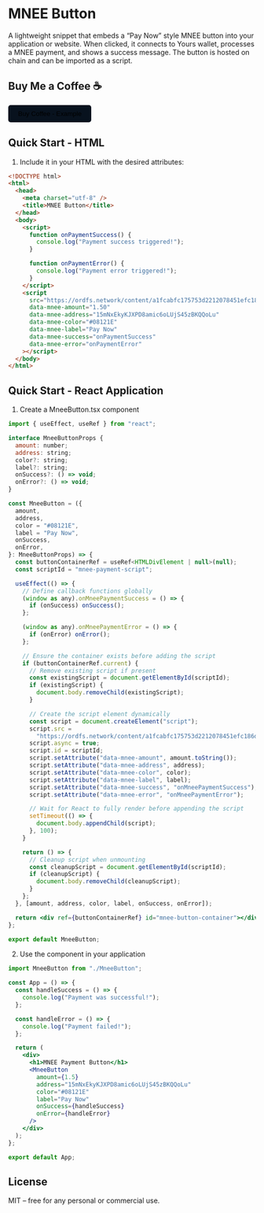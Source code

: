 # MNEE Button

A lightweight snippet that embeds a “Pay Now” style MNEE button into your application or website. When clicked, it connects to Yours wallet, processes a MNEE payment, and shows a success message. The button is hosted on chain and can be imported as a script.

## Buy Me a Coffee ☕️

<a href="https://ordfs.network/content/0d57db756c844f6f8e9bc58306a03e3ad699a5769d94be680a0eba318b5acccb_0" target="_blank">
    <button style="background-color: #08121E; padding: 10px 20px; border: none; border-radius: 5px; cursor: pointer;">Buy Coffee - Example</button>
</a>

## Quick Start - HTML

1. Include it in your HTML with the desired attributes:

```html
<!DOCTYPE html>
<html>
  <head>
    <meta charset="utf-8" />
    <title>MNEE Button</title>
  </head>
  <body>
    <script>
      function onPaymentSuccess() {
        console.log("Payment success triggered!");
      }

      function onPaymentError() {
        console.log("Payment error triggered!");
      }
    </script>
    <script
      src="https://ordfs.network/content/a1fcabfc175753d2212078451efc186d17da078c0743b423fba4fc9165c93abc_0"
      data-mnee-amount="1.50"
      data-mnee-address="15mNxEkyKJXPD8amic6oLUjS45zBKQQoLu"
      data-mnee-color="#08121E"
      data-mnee-label="Pay Now"
      data-mnee-success="onPaymentSuccess"
      data-mnee-error="onPaymentError"
    ></script>
  </body>
</html>
```

## Quick Start - React Application

1. Create a MneeButton.tsx component

```jsx
import { useEffect, useRef } from "react";

interface MneeButtonProps {
  amount: number;
  address: string;
  color?: string;
  label?: string;
  onSuccess?: () => void;
  onError?: () => void;
}

const MneeButton = ({
  amount,
  address,
  color = "#08121E",
  label = "Pay Now",
  onSuccess,
  onError,
}: MneeButtonProps) => {
  const buttonContainerRef = useRef<HTMLDivElement | null>(null);
  const scriptId = "mnee-payment-script";

  useEffect(() => {
    // Define callback functions globally
    (window as any).onMneePaymentSuccess = () => {
      if (onSuccess) onSuccess();
    };

    (window as any).onMneePaymentError = () => {
      if (onError) onError();
    };

    // Ensure the container exists before adding the script
    if (buttonContainerRef.current) {
      // Remove existing script if present
      const existingScript = document.getElementById(scriptId);
      if (existingScript) {
        document.body.removeChild(existingScript);
      }

      // Create the script element dynamically
      const script = document.createElement("script");
      script.src =
        "https://ordfs.network/content/a1fcabfc175753d2212078451efc186d17da078c0743b423fba4fc9165c93abc_0";
      script.async = true;
      script.id = scriptId;
      script.setAttribute("data-mnee-amount", amount.toString());
      script.setAttribute("data-mnee-address", address);
      script.setAttribute("data-mnee-color", color);
      script.setAttribute("data-mnee-label", label);
      script.setAttribute("data-mnee-success", "onMneePaymentSuccess");
      script.setAttribute("data-mnee-error", "onMneePaymentError");

      // Wait for React to fully render before appending the script
      setTimeout(() => {
        document.body.appendChild(script);
      }, 100);
    }

    return () => {
      // Cleanup script when unmounting
      const cleanupScript = document.getElementById(scriptId);
      if (cleanupScript) {
        document.body.removeChild(cleanupScript);
      }
    };
  }, [amount, address, color, label, onSuccess, onError]);

  return <div ref={buttonContainerRef} id="mnee-button-container"></div>;
};

export default MneeButton;
```

2. Use the component in your application

```jsx
import MneeButton from "./MneeButton";

const App = () => {
  const handleSuccess = () => {
    console.log("Payment was successful!");
  };

  const handleError = () => {
    console.log("Payment failed!");
  };

  return (
    <div>
      <h1>MNEE Payment Button</h1>
      <MneeButton
        amount={1.5}
        address="15mNxEkyKJXPD8amic6oLUjS45zBKQQoLu"
        color="#08121E"
        label="Pay Now"
        onSuccess={handleSuccess}
        onError={handleError}
      />
    </div>
  );
};

export default App;
```

## License

MIT – free for any personal or commercial use.
